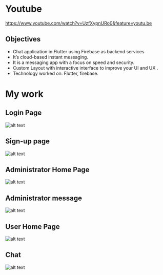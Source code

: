# Youtube

 https://www.youtube.com/watch?v=UzfXypnURo0&feature=youtu.be
 
 
 ## Objectives

- Chat application in Flutter using Firebase as backend services
- It’s cloud-based instant messaging.
- It is a messaging app with a focus on speed and security.
- Custom Layout with interactive interface to improve your UI and UX .
- Technology worked on: Flutter, firebase.


# My work

## Login Page

![alt text](https://github.com/SAMYAKLJAIN/SocialNetworking_app/blob/master/flutter%20app/login.jpeg)

## Sign-up page 

![alt text](https://github.com/SAMYAKLJAIN/SocialNetworking_app/blob/master/flutter%20app/signup.jpeg)

## Administrator Home Page 

![alt text](https://github.com/SAMYAKLJAIN/SocialNetworking_app/blob/master/flutter%20app/Admin_home.jpeg)

## Administrator message

![alt text](https://github.com/SAMYAKLJAIN/SocialNetworking_app/blob/master/flutter%20app/Admin_message.jpeg)

## User Home Page

![alt text](https://github.com/SAMYAKLJAIN/SocialNetworking_app/blob/master/flutter%20app/home.jpeg)


## Chat

![alt text](https://github.com/SAMYAKLJAIN/SocialNetworking_app/blob/master/flutter%20app/respond.jpeg)




